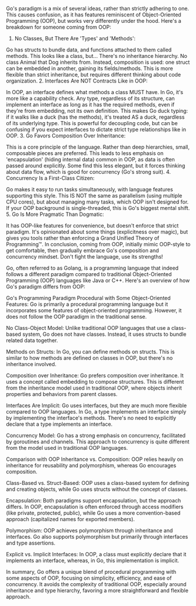 
Go's paradigm is a mix of several ideas, rather than strictly adhering to one. This causes confusion, as it has features reminiscent of Object-Oriented Programming (OOP), but works very differently under the hood. Here's a breakdown for someone coming from OOP:

1. No Classes, But There Are 'Types' and 'Methods':

Go has structs to bundle data, and functions attached to them called methods. This looks like a class, but...
There's no inheritance hierarchy. No class Animal that Dog inherits from.
Instead, composition is used: one struct can be embedded in another, gaining its fields/methods.
This is more flexible than strict inheritance, but requires different thinking about code organization.
2. Interfaces Are NOT Contracts Like in OOP:

In OOP, an interface defines what methods a class MUST have. In Go, it's more like a capability check.
Any type, regardless of its structure, can implement an interface as long as it has the required methods, even if they're from embedding, not its own definition.
This makes Go duck typing: if it walks like a duck (has the methods), it's treated AS a duck, regardless of its underlying type.
This is powerful for decoupling code, but can be confusing if you expect interfaces to dictate strict type relationships like in OOP.
3. Go Favors Composition Over Inheritance:

This is a core principle of the language. Rather than deep hierarchies, small, composable pieces are preferred.
This leads to less emphasis on 'encapsulation' (hiding internal data) common in OOP, as data is often passed around explicitly.
Some find this less elegant, but it forces thinking about data flow, which is good for concurrency (Go's strong suit).
4. Concurrency Is a First-Class Citizen:

Go makes it easy to run tasks simultaneously, with language features supporting this style.
This IS NOT the same as parallelism (using multiple CPU cores), but about managing many tasks, which OOP isn't designed for.
If your OOP background is single-threaded, this is Go's biggest mental shift.
5. Go Is More Pragmatic Than Dogmatic:

It has OOP-like features for convenience, but doesn't enforce that strict paradigm.
It's opinionated about some things (explicitness over magic), but gives you tools rather than enforcing a Grand Unified Theory of Programming™.
In conclusion, coming from OOP, initially mimic OOP-style to get comfortable, then gradually embrace Go's composition and concurrency mindset. Don't fight the language, use its strengths!

Go, often referred to as Golang, is a programming language that indeed follows a different paradigm compared to traditional Object-Oriented Programming (OOP) languages like Java or C++. Here's an overview of how Go's paradigm differs from OOP:

Go's Programming Paradigm
Procedural with Some Object-Oriented Features: Go is primarily a procedural programming language but it incorporates some features of object-oriented programming. However, it does not follow the OOP paradigm in the traditional sense.

No Class-Object Model: Unlike traditional OOP languages that use a class-based system, Go does not have classes. Instead, it uses structs to bundle related data together.

Methods on Structs: In Go, you can define methods on structs. This is similar to how methods are defined on classes in OOP, but there's no inheritance involved.

Composition over Inheritance: Go prefers composition over inheritance. It uses a concept called embedding to compose structures. This is different from the inheritance model used in traditional OOP, where objects inherit properties and behaviors from parent classes.

Interfaces Are Implicit: Go uses interfaces, but they are much more flexible compared to OOP languages. In Go, a type implements an interface simply by implementing the interface's methods. There's no need to explicitly declare that a type implements an interface.

Concurrency Model: Go has a strong emphasis on concurrency, facilitated by goroutines and channels. This approach to concurrency is quite different from the model used in traditional OOP languages.

Comparison with OOP
Inheritance vs. Composition: OOP relies heavily on inheritance for reusability and polymorphism, whereas Go encourages composition.

Class-Based vs. Struct-Based: OOP uses a class-based system for defining and creating objects, while Go uses structs without the concept of classes.

Encapsulation: Both paradigms support encapsulation, but the approach differs. In OOP, encapsulation is often enforced through access modifiers (like private, protected, public), while Go uses a more convention-based approach (capitalized names for exported members).

Polymorphism: OOP achieves polymorphism through inheritance and interfaces. Go also supports polymorphism but primarily through interfaces and type assertions.

Explicit vs. Implicit Interfaces: In OOP, a class must explicitly declare that it implements an interface, whereas, in Go, this implementation is implicit.

In summary, Go offers a unique blend of procedural programming with some aspects of OOP, focusing on simplicity, efficiency, and ease of concurrency. It avoids the complexity of traditional OOP, especially around inheritance and type hierarchy, favoring a more straightforward and flexible approach.